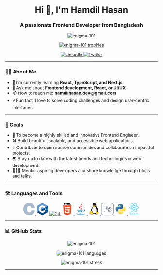 <h1 align="center">Hi 👋, I'm Hamdil Hasan</h1>
<h3 align="center">A passionate Frontend Developer from Bangladesh</h3>

<p align="center">
  <img src="https://komarev.com/ghpvc/?username=enigma-101&label=Profile%20views&color=0e75b6&style=flat" alt="enigma-101" />
</p>

<p align="center">
  <a href="https://github.com/ryo-ma/github-profile-trophy">
    <img src="https://github-profile-trophy.vercel.app/?username=enigma-101&theme=calm&margin-w=15&margin-h=15" alt="enigma-101 trophies" />
  </a>
</p>

<!-- Socials (add your real links below) -->
<p align="center">
  <a href="https://linkedin.com/in/your-linkedin" target="_blank">
    <img src="https://img.shields.io/badge/LinkedIn-0077B5?style=for-the-badge&logo=linkedin&logoColor=white" alt="LinkedIn"/>
  </a>
  <a href="https://twitter.com/your-twitter" target="_blank">
    <img src="https://img.shields.io/badge/Twitter-1DA1F2?style=for-the-badge&logo=twitter&logoColor=white" alt="Twitter"/>
  </a>
  <!-- Add more socials as needed -->
</p>

---

### 🧑‍💻 About Me

- 🌱 I’m currently learning **React, TypeScript, and Next.js**
- 💬 Ask me about **Frontend development, React, or UI/UX**
- 📫 How to reach me: **hamdilhasan.dev@gmail.com**
- ⚡ Fun fact: I love to solve coding challenges and design user-centric interfaces!

---

### 🎯 Goals

- 🚀 To become a highly skilled and innovative Frontend Engineer.
- 🛠️ Build beautiful, scalable, and accessible web applications.
- 💡 Contribute to open source communities and collaborate on impactful projects.
- 🌏 Stay up to date with the latest trends and technologies in web development.
- 🧑‍🤝‍🧑 Mentor aspiring developers and share knowledge through blogs and talks.

---

### 🛠️ Languages and Tools

<p align="center">
  <a href="https://www.cprogramming.com/" target="_blank" rel="noreferrer">
    <img src="https://raw.githubusercontent.com/devicons/devicon/master/icons/c/c-original.svg" alt="C" width="40" height="40"/>
  </a>
  <a href="https://www.w3schools.com/cpp/" target="_blank" rel="noreferrer">
    <img src="https://raw.githubusercontent.com/devicons/devicon/master/icons/cplusplus/cplusplus-original.svg" alt="C++" width="40" height="40"/>
  </a>
  <a href="https://git-scm.com/" target="_blank" rel="noreferrer">
    <img src="https://www.vectorlogo.zone/logos/git-scm/git-scm-icon.svg" alt="Git" width="40" height="40"/>
  </a>
  <a href="https://www.w3.org/html/" target="_blank" rel="noreferrer">
    <img src="https://raw.githubusercontent.com/devicons/devicon/master/icons/html5/html5-original-wordmark.svg" alt="HTML5" width="40" height="40"/>
  </a>
  <a href="https://www.java.com" target="_blank" rel="noreferrer">
    <img src="https://raw.githubusercontent.com/devicons/devicon/master/icons/java/java-original.svg" alt="Java" width="40" height="40"/>
  </a>
  <a href="https://www.linux.org/" target="_blank" rel="noreferrer">
    <img src="https://raw.githubusercontent.com/devicons/devicon/master/icons/linux/linux-original.svg" alt="Linux" width="40" height="40"/>
  </a>
  <a href="https://www.photoshop.com/en" target="_blank" rel="noreferrer">
    <img src="https://raw.githubusercontent.com/devicons/devicon/master/icons/photoshop/photoshop-line.svg" alt="Photoshop" width="40" height="40"/>
  </a>
  <a href="https://www.python.org" target="_blank" rel="noreferrer">
    <img src="https://raw.githubusercontent.com/devicons/devicon/master/icons/python/python-original.svg" alt="Python" width="40" height="40"/>
  </a>
  <a href="https://reactjs.org/" target="_blank" rel="noreferrer">
    <img src="https://raw.githubusercontent.com/devicons/devicon/master/icons/react/react-original-wordmark.svg" alt="React" width="40" height="40"/>
  </a>
</p>

---

### 📊 GitHub Stats

<p align="center">
  <img src="https://github-readme-stats.vercel.app/api?username=enigma-101&show_icons=true&theme=calm&locale=en" alt="enigma-101" />
</p>
<p align="center">
  <img src="https://github-readme-stats.vercel.app/api/top-langs?username=enigma-101&show_icons=true&locale=en&layout=compact&theme=calm" alt="enigma-101 languages" />
</p>
<p align="center">
  <img src="https://streak-stats.demolab.com/?user=enigma-101&theme=calm" alt="enigma-101 streak" />
</p>

---

<!--
**ENiGMA-101/ENiGMA-101** is a ✨ _special_ ✨ repository because its `README.md` (this file) appears on your GitHub profile.
You can click the Preview link to take a look at your changes.
-->
